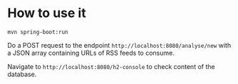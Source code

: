 # How to use it

```shell
mvn spring-boot:run
```
Do a POST request to the endpoint `http://localhost:8080/analyse/new` with a JSON array containing URLs of RSS feeds to consume.

Navigate to `http://localhost:8080/h2-console` to check content of the database.
